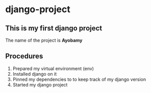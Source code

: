 # django-project
## This is my first django project

The name of the project is **Ayobamy**

## Procedures
<ol>
  <li>Prepared my virtual environment (env)</li>
  <li>Installed django on it</li>
  <li>Pinned my dependencies to to keep track of my django version</li>
  <li>Started my django project</li>
</ol>


